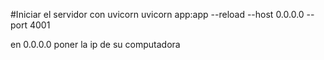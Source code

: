 #Iniciar el servidor con uvicorn
uvicorn app:app --reload --host 0.0.0.0 --port 4001

en 0.0.0.0 poner la ip de su computadora
